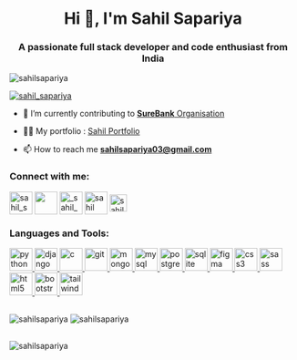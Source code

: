 <h1 align="center">Hi 👋, I'm Sahil Sapariya</h1>
<h3 align="center">A passionate full stack developer and code enthusiast from India</h3>

<p align="left"> <img src="https://komarev.com/ghpvc/?username=sahilsapariya&label=Profile%20views&color=0e75b6&style=flat" alt="sahilsapariya" /> </p>

<p align="left"> <a href="https://twitter.com/sahil_sapariya" target="blank"><img src="https://img.shields.io/twitter/follow/sahil_sapariya?logo=twitter&style=for-the-badge" alt="sahil_sapariya" /></a> </p>

<!-- <img height="400" align="center" src="https://i.pinimg.com/originals/f1/e7/34/f1e734f9cade86fe737a9aa404ad5677.gif" alt="coder image" /> -->

- 🌱 I’m currently contributing to [**SureBank** Organisation](https://github.com/surebank)

- 👨‍💻 My portfolio : [Sahil Portfolio](https://sahilsapariya.vercel.app)

- 📫 How to reach me **sahilsapariya03@gmail.com**

<h3 align="left">Connect with me:</h3>
<p align="left">
<a href="https://twitter.com/sahil_sapariya" target="blank"><img align="center" src="https://img.icons8.com/color/48/null/twitter--v1.png" alt="sahil_sapariya" height="40" width="40" /></a>
<a href="https://linkedin.com/in/sahilsapariya" target="blank"><img align="center" src="https://img.icons8.com/color/48/null/linkedin-circled--v1.png" height="40" width="40" /></a>
<a href="https://instagram.com/_sahil_sapariya_03" target="blank"><img align="center" src="https://img.icons8.com/fluency/48/null/instagram-new.png" alt="_sahil_sapariya_03" height="40" width="40" /></a>
<a href="https://www.youtube.com/channel/UCxiHXMxexflSct4lUD0MaCA" target="blank"><img align="center" src="https://img.icons8.com/color/48/null/youtube-play.png" alt="sahil sapariya" height="40" width="40" /></a>
<a href="https://www.leetcode.com/sahil_sapariya" target="blank"><img align="center" src="https://img.icons8.com/external-tal-revivo-color-tal-revivo/48/null/external-level-up-your-coding-skills-and-quickly-land-a-job-logo-color-tal-revivo.png" alt="sahil_sapariya" height="30" width="30" /></a>
</p>

<h3 align="left">Languages and Tools:</h3>
<p align="left"> 
<a href="https://www.python.org" target="_blank" rel="noreferrer"> <img src="https://img.icons8.com/fluency/48/null/python.png" alt="python" width="40" height="40"/> </a>
<a href="https://www.djangoproject.com/" target="_blank" rel="noreferrer"> <img src="https://cdn.worldvectorlogo.com/logos/django.svg" alt="django" width="40" height="40"/> </a>
<a href="https://www.cprogramming.com/" target="_blank" rel="noreferrer"> <img src="https://img.icons8.com/fluency/48/null/c-programming.png" alt="c" width="40" height="40"/> </a> 
<a href="https://git-scm.com/" target="_blank" rel="noreferrer"> <img src="https://www.vectorlogo.zone/logos/git-scm/git-scm-icon.svg" alt="git" width="40" height="40"/> </a> 
<a href="https://www.mongodb.com/" target="_blank" rel="noreferrer"> <img src="https://img.icons8.com/color/48/null/mongodb.png" alt="mongodb" width="40" height="40"/> </a> 
<a href="https://www.mysql.com/" target="_blank" rel="noreferrer"> <img src="https://img.icons8.com/fluency/48/null/mysql-logo.png" alt="mysql" width="40" height="40"/> </a> 
<a href="https://www.postgresql.org" target="_blank" rel="noreferrer"> <img src="https://img.icons8.com/plasticine/100/null/postgreesql.png" alt="postgresql" width="40" height="40"/> </a>
<a href="https://www.sqlite.org/" target="_blank" rel="noreferrer"> <img src="https://www.vectorlogo.zone/logos/sqlite/sqlite-icon.svg" alt="sqlite" width="40" height="40"/> </a> 
<a href="https://www.figma.com/" target="_blank" rel="noreferrer"> <img src="https://www.vectorlogo.zone/logos/figma/figma-icon.svg" alt="figma" width="40" height="40"/> </a> 
<a href="https://www.w3schools.com/css/" target="_blank" rel="noreferrer"> <img src="https://img.icons8.com/fluency/48/null/css3.png" alt="css3" width="40" height="40"/> </a>
<a href="https://sass-lang.com" target="_blank" rel="noreferrer"> <img src="https://img.icons8.com/color/48/null/sass.png" alt="sass" width="40" height="40"/> </a> 
<a href="https://www.w3.org/html/" target="_blank" rel="noreferrer"> <img src="https://img.icons8.com/external-tal-revivo-color-tal-revivo/48/null/external-html-5-is-a-software-solution-stack-that-defines-the-properties-and-behaviors-of-web-page-logo-color-tal-revivo.png" alt="html5" width="40" height="40"/> </a> 
<a href="https://getbootstrap.com" target="_blank" rel="noreferrer"> <img src="https://img.icons8.com/color/48/null/bootstrap.png" alt="bootstrap" width="40" height="40"/> </a> 
<a href="https://tailwindcss.com/" target="_blank" rel="noreferrer"> <img src="https://www.vectorlogo.zone/logos/tailwindcss/tailwindcss-icon.svg" alt="tailwind" width="40" height="40"/> </a> 
</p>

<p><img align="left" style="margin: 1rem 0" src="https://github-readme-stats.vercel.app/api/top-langs?username=sahilsapariya&show_icons=true&locale=en&layout=compact" alt="sahilsapariya" /></p>

<p>&nbsp;<img align="center" style="margin: 1rem 0" src="https://github-readme-stats.vercel.app/api?username=sahilsapariya&show_icons=true&locale=en" alt="sahilsapariya" /></p>

<p><img align="center" src="https://github-readme-streak-stats.herokuapp.com/?user=sahilsapariya&" alt="sahilsapariya" /></p>
